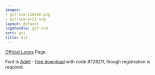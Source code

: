 ```yaml
---
images:
- git-scm-120x60.png
- git-scm-ar21.svg
layout: default
logohandle: git-scm
sort: git
title: Git
---
```


[Official Logos](http://git-scm.com/downloads/logos) Page

Font is [Adell](http://www.type-together.com/Adelle) - [free download](http://www.type-together.com/index.php?action=carro/getFreeFont) with code 872821f, though registration is required.